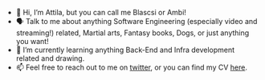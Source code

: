 - 👋 Hi, I’m Attila, but you can call me Blascsi or Ambi!
- 🗣 Talk to me about anything Software Engineering (especially video and streaming!) related, Martial arts, Fantasy books, Dogs, or just anything you want!
- 🌱 I’m currently learning anything Back-End and Infra development related and drawing.
- 📫 Feel free to reach out to me on [twitter](http://twitter.com/blascsi), or you can find my CV [here](cv.blascsak.com).
